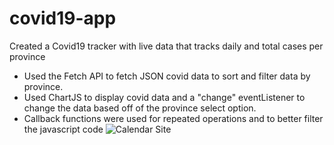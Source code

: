 # covid19-app
Created a Covid19 tracker with live data that tracks daily and total cases per province

- Used the Fetch API to fetch JSON covid data to sort and filter data by province.
- Used ChartJS to display covid data and a "change" eventListener to change the data based off of the province select option.
- Callback functions were used for repeated operations and to better filter the javascript code
![Calendar Site](https://github.com/kgarbos/covid19-case-tracker/blob/main/covidSite.gif)
